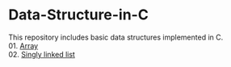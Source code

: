 # Data-Structure-in-C
This repository includes basic data structures implemented in C. <br />
<space> <space>01. [Array](https://github.com/RakhshandaMujib/Data-Structure-in-C/blob/main/01%20Array.c)<br />
02. [Singly linked list](https://github.com/RakhshandaMujib/Data-Structure-in-C/blob/main/02%20Singly%20linked%20list.c)<br />
